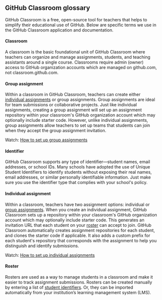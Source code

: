 ## GitHub Classroom glossary  

GitHub Classroom is a free, open-source tool for teachers that helps to simplify their educational use of GitHub. Below are specific terms we use in the GitHub Classroom application and documentation.  


#### Classroom
A classroom is the basic foundational unit of GitHub Classroom where teachers can organize and manage assignments, students, and teaching assistants around a single course. Classrooms require admin (owner) access to GitHub organization accounts which are managed on github.com, not classroom.github.com.  


#### Group assignment  
Within a classroom in GitHub Classroom, teachers can create either [individual assignments](/help/glossary#individual-assignment) or group assignments. Group assignments are ideal for team submissions or collaborative projects. Just like individual assignments, creating a group assignment will set up an assignment repository within your classroom's GitHub organization account which may optionally include starter code. However, unlike individual assignments, group assignments allow teachers to set up teams that students can join when they accept the group assignment invitation.  

Watch: [How to set up group assignments](/help/videos#-52quDR2QSc)


#### Identifier
GitHub Classroom supports any type of identifier—student names, email addresses, or school IDs. Many schools have adopted the use of Unique Student Identifiers to identify students without exposing their real names, email addresses, or similar personally identifiable information. Just make sure you use the identifier type that complies with your school's policy.


#### Individual assignment
Within a classroom, teachers have two assignment options: individual or [group assignments](/help/glossary#group-assignment). When you create an individual assignment, GitHub Classroom sets up a repository within your classroom's GitHub organization account which may optionally include starter code. This generates an invitation URL that each student on your [roster](/help/glossary#roster) can accept to join. GitHub Classroom automatically creates assignment repositories for each student, and clones the starter code if applicable. It also adds a custom prefix for each student's repository that corresponds with the assignment to help you distinguish and identify submissions.

Watch: [How to set up individual assignments](/help/videos#rTsfBAV7sOo)

#### Roster
Rosters are used as a way to manage students in a classroom and make it easier to track assignment submissions. Rosters can be created manually by entering a list of [student identifiers](/help/glossary#idnetifier). Or, they can be imported automatically from your institution’s learning management system (LMS).
